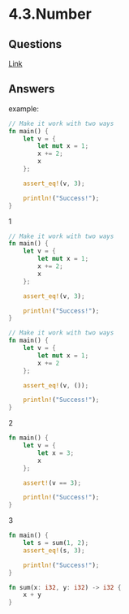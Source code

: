 # 4.3.Number

## Questions

[Link](https://practice.rs/basic-types/statements-expressions.html)

## Answers

example:

```rust
// Make it work with two ways
fn main() {
    let v = {
        let mut x = 1;
        x += 2;
        x
    };

    assert_eq!(v, 3);

    println!("Success!");
}
```

1

```rust
// Make it work with two ways
fn main() {
    let v = {
        let mut x = 1;
        x += 2;
        x
    };

    assert_eq!(v, 3);

    println!("Success!");
}
```

```rust
// Make it work with two ways
fn main() {
    let v = {
        let mut x = 1;
        x += 2
    };

    assert_eq!(v, ());

    println!("Success!");
}
```

2

```rust
fn main() {
    let v = {
        let x = 3;
        x
    };

    assert!(v == 3);

    println!("Success!");
}
```

3

```rust
fn main() {
    let s = sum(1, 2);
    assert_eq!(s, 3);

    println!("Success!");
}

fn sum(x: i32, y: i32) -> i32 {
    x + y
}
```
